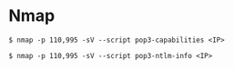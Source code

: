 # Nmap

`$ nmap -p 110,995 -sV --script pop3-capabilities <IP>`

`$ nmap -p 110,995 -sV --script pop3-ntlm-info <IP>`